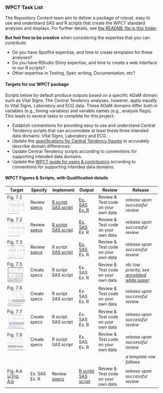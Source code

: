 ### WPCT Task List

The Repository Content team aim to deliver a package of robust, easy to use and understand SAS and R scripts that create the WPCT standard analyses and displays. For further details, see [the README file in this folder](./README.md).

**But feel free to be creative** when considering the expertise that you can contribute:
* Do you have Spotfire expertise, and time to create templates for these analyses?
* Do you have RStudio Shiny expertise, and time to create a web interface to our R scripts?
* Other expertise in Testing, Spec writing, Documentation, etc?

#### Targets for our WPCT package

Scripts below by default produce outputs based on a specific ADaM domain such as Vital Signs. The Central Tendency analyses, however, apply equally to Vital Signs, Laboratory and ECG data. These ADaM domains differ both in variables (e.g., timing variables) and variable names (e.g., analysis flags). This leads to several tasks to complete for this project:

* Establish conventions for providing easy to use and understand Central Tendency scripts that can accomodate at least these three intended data domains: Vital Signs, Laboratory and ECG.
* Update the [specifications for Central Tendency figures](http://github.com/phuse-org/phuse-scripts/tree/master/whitepapers/specification) to accurately describe domain differences.
* Update Central Tendency scripts according to conventions for supporting intended data domains.
* Update the [WPCT guide for users & contributors](http://github.com/phuse-org/phuse-scripts/blob/master/whitepapers/CentralTendency-UserGuide.md) according to conventions for supporting intended data domains.

#### WPCT Figures & Scripts, with Qualification details

| Target | Specify | Implement | Output | Review | Release |
|---|---|---|---|---|---|
| Fig. 7.1 [![Fig. 7.1](../images/wpct/target_07.01.png)](../images/wpct/target_07.01_full.png)|Review [specs](http://github.com/phuse-org/phuse-scripts/blob/master/whitepapers/specification/WPCT_Fig_7.1_RequirementsSpecification.docx)|[R script](http://github.com/phuse-org/phuse-scripts/blob/master/whitepapers/WPCT/WPCT-F.07.01.R)<br/> [SAS script](http://github.com/phuse-org/phuse-scripts/blob/master/whitepapers/WPCT/WPCT-F.07.01.sas)|[Ex. SAS](http://github.com/phuse-org/phuse-scripts/blob/master/whitepapers/WPCT/outputs_sas/WPCT-F.07.01_Box_plot_DIABP_by_visit_for_timepoint_815.pdf)<br/>[Ex. R](http://github.com/phuse-org/phuse-scripts/blob/master/whitepapers/WPCT/outputs_r/WPCT-F.07.01%20R%20Output%20Example.PNG)|Review & Test code on your own data| *release upon successful review*|
| Fig. 7.2 [![Fig. 7.2](../images/wpct/target_07.02.png)](../images/wpct/target_07.02_full.png)|Review [specs](http://github.com/phuse-org/phuse-scripts/blob/master/whitepapers/specification/WPCT_Fig_7.2_RequirementsSpecification.docx)|[R script](http://github.com/phuse-org/phuse-scripts/blob/master/whitepapers/WPCT/WPCT-F.07.02.R)<br/>[SAS script](http://github.com/phuse-org/phuse-scripts/blob/master/whitepapers/WPCT/WPCT-F.07.02.sas)|[Ex. SAS](https://github.com/phuse-org/phuse-scripts/blob/master/whitepapers/WPCT/outputs_sas/WPCT-F.07.02_Box_plot_DIABP_Change_by_visit_for_timepoint_815.pdf)<br/>Ex. R|Review & Test code on your own data| *release upon successful review*|
| Fig. 7.3 [![Fig. 7.3](../images/wpct/target_07.03.png)](../images/wpct/target_07.03_full.png)|Review [specs](https://github.com/phuse-org/phuse-scripts/blob/master/whitepapers/specification/WPCT_Fig_7.3_RequirementsSpecification.docx)|R script<br/>[SAS script](https://github.com/phuse-org/phuse-scripts/blob/master/whitepapers/WPCT/WPCT-F.07.03.sas)|[Ex. SAS](https://github.com/phuse-org/phuse-scripts/blob/master/whitepapers/WPCT/outputs_sas/WPCT-F.07.03_Box_plot_DIABP_with_change_by_visit_for_timepoint_815.pdf)<br/>Ex. R|Review & Test code on your own data| *release upon successful review*|
| Fig. 7.5 [![Fig. 7.5](../images/wpct/target_07.05.png)](../images/wpct/target_07.05_full.png)|Create specs|R script<br/>SAS script|Ex. SAS<br/>Ex. R|Review & Test code on your own data| *nb: low priority, see [annotated white paper](http://github.com/phuse-org/phuse-scripts/blob/master/whitepapers/specification/Annotated-CSS_WhitePaper_CentralTendency_v1.0.pdf)*|
| Fig. 7.6 [![Fig. 7.6](../images/wpct/target_07.06.png)](../images/wpct/target_07.06_full.png)<br/>|Create specs|R script<br/>SAS script|Ex. SAS<br/>Ex. R|Review & Test code on your own data| *release upon successful review*|
| Fig. 7.7 [![Fig. 7.7](../images/wpct/target_07.07.png)](../images/wpct/target_07.07_full.png)<br/>|Create specs|R script<br/>SAS script|Ex. SAS<br/>Ex. R|Review & Test code on your own data| *release upon successful review*|
| Fig. 7.8 [![Fig. 7.8](../images/wpct/target_07.08.png)](../images/wpct/target_07.08_full.png)<br/>|Create specs|R script<br/>SAS script|Ex. SAS<br/>Ex. R|Review & Test code on your own data| *release upon successful review*|
| | | | | |*a template row follows*|
| Fig. A.b [![Fig. A.b](../images/wpct/target_A.b.png)](../images/wpct/target_A.b_full.png)|Ex. SAS<br/>Ex. R|Review [specs]()|[R script]()<br/>[SAS script]()|Review & Test code on your own data| *release upon successful review*|
